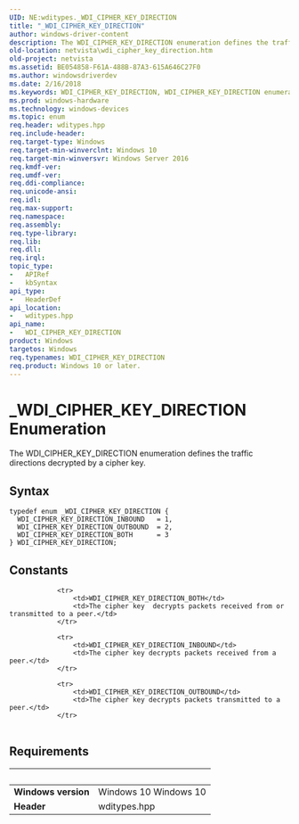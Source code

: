 ```yaml
---
UID: NE:wditypes._WDI_CIPHER_KEY_DIRECTION
title: "_WDI_CIPHER_KEY_DIRECTION"
author: windows-driver-content
description: The WDI_CIPHER_KEY_DIRECTION enumeration defines the traffic directions decrypted by a cipher key.
old-location: netvista\wdi_cipher_key_direction.htm
old-project: netvista
ms.assetid: BE054858-F61A-488B-87A3-615A646C27F0
ms.author: windowsdriverdev
ms.date: 2/16/2018
ms.keywords: WDI_CIPHER_KEY_DIRECTION, WDI_CIPHER_KEY_DIRECTION enumeration [Device and Driver Installation], WDI_CIPHER_KEY_DIRECTION_BOTH, WDI_CIPHER_KEY_DIRECTION_INBOUND, WDI_CIPHER_KEY_DIRECTION_OUTBOUND, _WDI_CIPHER_KEY_DIRECTION, netvista.wdi_cipher_key_direction, netvista.wifi_cipher_key_direction, wditypes/WDI_CIPHER_KEY_DIRECTION, wditypes/WDI_CIPHER_KEY_DIRECTION_BOTH, wditypes/WDI_CIPHER_KEY_DIRECTION_INBOUND, wditypes/WDI_CIPHER_KEY_DIRECTION_OUTBOUND
ms.prod: windows-hardware
ms.technology: windows-devices
ms.topic: enum
req.header: wditypes.hpp
req.include-header: 
req.target-type: Windows
req.target-min-winverclnt: Windows 10
req.target-min-winversvr: Windows Server 2016
req.kmdf-ver: 
req.umdf-ver: 
req.ddi-compliance: 
req.unicode-ansi: 
req.idl: 
req.max-support: 
req.namespace: 
req.assembly: 
req.type-library: 
req.lib: 
req.dll: 
req.irql: 
topic_type:
-	APIRef
-	kbSyntax
api_type:
-	HeaderDef
api_location:
-	wditypes.hpp
api_name:
-	WDI_CIPHER_KEY_DIRECTION
product: Windows
targetos: Windows
req.typenames: WDI_CIPHER_KEY_DIRECTION
req.product: Windows 10 or later.
---
```


# _WDI_CIPHER_KEY_DIRECTION Enumeration
The WDI_CIPHER_KEY_DIRECTION enumeration defines the traffic directions decrypted by a cipher key.

## Syntax
````
typedef enum _WDI_CIPHER_KEY_DIRECTION { 
  WDI_CIPHER_KEY_DIRECTION_INBOUND   = 1,
  WDI_CIPHER_KEY_DIRECTION_OUTBOUND  = 2,
  WDI_CIPHER_KEY_DIRECTION_BOTH      = 3
} WDI_CIPHER_KEY_DIRECTION;
````

## Constants

<table>
            
                <tr>
                    <td>WDI_CIPHER_KEY_DIRECTION_BOTH</td>
                    <td>The cipher key  decrypts packets received from or transmitted to a peer.</td>
                </tr>
            
                <tr>
                    <td>WDI_CIPHER_KEY_DIRECTION_INBOUND</td>
                    <td>The cipher key decrypts packets received from a peer.</td>
                </tr>
            
                <tr>
                    <td>WDI_CIPHER_KEY_DIRECTION_OUTBOUND</td>
                    <td>The cipher key decrypts packets transmitted to a peer.</td>
                </tr>
</table>


## Requirements
| &nbsp; | &nbsp; |
| ---- |:---- |
| **Windows version** | Windows 10 Windows 10 |
| **Header** | wditypes.hpp |